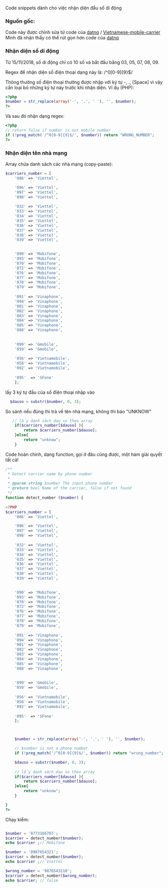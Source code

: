 
Code snippets dành cho việc nhận diện đầu số di động
### Nguồn gốc:
Code này được chỉnh sửa từ code của  [datnq](https://github.com/datnq "datnq") / [Vietnamese-mobile-carrier](https://github.com/datnq/Vietnamese-mobile-carrier "Vietnamese-mobile-carrier")
Mình đã nhận thấy có thể rút gọn hơn code của [datnq](https://github.com/datnq "datnq") 

### Nhận diện số di động
Từ 15/11/2018, số di động chỉ có 10 số và bắt đầu bằng 03, 05, 07, 08, 09.

Regex để nhận diện số điện thoại dạng này là: /^0[0-9]{9}$/

Thông thường số điện thoại thường được nhập với ký tự -, ., [Space] vì vậy cần loại bỏ những ký tự này trước khi nhận diện. Ví dụ (PHP):
```php
<?php
$number = str_replace(array('-', '.', ' '), '', $number);
?>
```
Và sau đó nhận dạng regex:
```php
<?php
// return false if number is not mobile number
if (!preg_match('/^0[0-9]{9}$/', $number)) return "WRONG_NUMBER";
?>
```

### Nhận diện tên nhà mạng
Array chứa danh sách các nhà mạng (copy-paste):
```php
$carriers_number = [
    '086' => 'Viettel',

    '096' => 'Viettel',
    '097' => 'Viettel',
    '098' => 'Viettel',
    
    '032' => 'Viettel',
    '033' => 'Viettel',
    '034' => 'Viettel',
    '035' => 'Viettel',
    '036' => 'Viettel',
    '037' => 'Viettel',
    '038' => 'Viettel',
    '039' => 'Viettel',

    
    '090' => 'Mobifone',
    '093' => 'Mobifone',
    '070' => 'Mobifone',
    '072' => 'Mobifone',
    '076' => 'Mobifone',
    '077' => 'Mobifone',
    '078' => 'Mobifone',
    '079' => 'Mobifone',
    
    '091' => 'Vinaphone',
    '094' => 'Vinaphone',
    '081' => 'Vinaphone',
    '082' => 'Vinaphone',
    '083' => 'Vinaphone',
    '084' => 'Vinaphone',
    '085' => 'Vinaphone',
    '088' => 'Vinaphone',
   
    
    '099' => 'Gmobile',
    '059' => 'Gmobile',
    
    '056' => 'Vietnamobile',
    '058' => 'Vietnamobile',
    '092' => 'Vietnamobile',
    
    '095'  => 'SFone'
    ];
```
lấy 3 ký tự đầu của số điện thoại nhập vào
 ```php
   $dauso = substr($number, 0, 3);
```

So sánh nếu đúng thì trà về tên nhà mạng, không thì báo "UNKNOW"
```php
   // lấy danh sách dau so theo array
    if($carriers_number[$dauso] ){
        return $carriers_number[$dauso];
    }else{
        return "unknow";
    }
```
Code hoàn chình, dạng function, gọi ở đâu cũng được, một hàm giải quyết tất cả!

```php
/**
 * Detect carrier name by phone number
 *
 * @param string $number The input phone number
 * @return bool Name of the carrier, false if not found
 */
function detect_number ($number) {
    
<?PHP
$carriers_number = [
    '086' => 'Viettel',

    '096' => 'Viettel',
    '097' => 'Viettel',
    '098' => 'Viettel',
    
    '032' => 'Viettel',
    '033' => 'Viettel',
    '034' => 'Viettel',
    '035' => 'Viettel',
    '036' => 'Viettel',
    '037' => 'Viettel',
    '038' => 'Viettel',
    '039' => 'Viettel',

    
    '090' => 'Mobifone',
    '093' => 'Mobifone',
    '070' => 'Mobifone',
    '072' => 'Mobifone',
    '076' => 'Mobifone',
    '077' => 'Mobifone',
    '078' => 'Mobifone',
    '079' => 'Mobifone',
    
    '091' => 'Vinaphone',
    '094' => 'Vinaphone',
    '081' => 'Vinaphone',
    '082' => 'Vinaphone',
    '083' => 'Vinaphone',
    '084' => 'Vinaphone',
    '085' => 'Vinaphone',
    '088' => 'Vinaphone',
   
    
    '099' => 'Gmobile',
    '059' => 'Gmobile',
    
    '056' => 'Vietnamobile',
    '058' => 'Vietnamobile',
    '092' => 'Vietnamobile',
    
    '095'  => 'SFone'
    ];



    $number = str_replace(array('-', '.', ' '), '', $number);

    // $number is not a phone number
    if (!preg_match('/^0[0-9]{9}$/', $number)) return "wrong_number";

    $dauso = substr($number, 0, 3);
   
    // lấy danh sách dau so theo array
    if($carriers_number[$dauso] ){
        return $carriers_number[$dauso];
    }else{
        return "unknow";
    }

}
?>
```

Chạy kiểm:
```php

$number = '0773166707';
$carrier = detect_number($number);
echo $carrier ;// Mobifone

$number = '0987654321';
$carrier = detect_number($number);
echo $carrier ;// Viettel

$wrong_number = '9876543210';
$carrier = detect_number($wrong_number);
echo $carrier; // false

```
